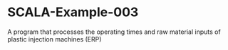 # SCALA-Example-003
A program that processes the operating times and raw material inputs of plastic injection machines (ERP)
